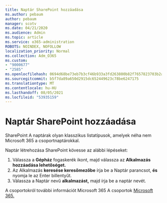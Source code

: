 ```yaml
---
title: Naptár SharePoint hozzáadása
ms.author: pebaum
author: pebaum
manager: scotv
ms.date: 04/21/2020
ms.audience: Admin
ms.topic: article
ms.service: o365-administration
ROBOTS: NOINDEX, NOFOLLOW
localization_priority: Normal
ms.collection: Adm_O365
ms.custom:
- "9000677"
- "2585"
ms.openlocfilehash: 0694d68be73eb7b3cf46b933a3fd263800b82f7657823703b2a6bf175eca6409
ms.sourcegitcommit: b5f7da89a650d2915dc652449623c78be6247175
ms.translationtype: MT
ms.contentlocale: hu-HU
ms.lasthandoff: 08/05/2021
ms.locfileid: "53935159"
---
```

# <a name="add-a-sharepoint-calendar"></a>Naptár SharePoint hozzáadása

SharePoint A naptárak olyan klasszikus listatípusok, amelyek néha nem Microsoft 365 a csoportnaptárokkal.
 
Naptár létrehozása SharePoint kövesse az alábbi lépéseket:
 
1.  Válassza a **Gépház** fogaskerék ikont, majd válassza az **Alkalmazás hozzáadása lehetőséget.**
2.  Az Alkalmazás **keresése keresőmezőbe** írja be a Naptár parancsot, **és** nyomja le az Enter billentyűt.
3.  Válassza a Naptár nevű **alkalmazást,** majd írja be a naptár nevét.

A csoportokról további információt Microsoft 365 A csoportok [Microsoft 365.](https://support.office.com/article/Learn-about-Office-365-groups-b565caa1-5c40-40ef-9915-60fdb2d97fa2)

